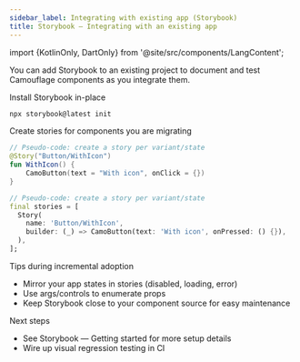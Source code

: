 ```yaml
---
sidebar_label: Integrating with existing app (Storybook)
title: Storybook — Integrating with an existing app
---
```


import {KotlinOnly, DartOnly} from '@site/src/components/LangContent';

You can add Storybook to an existing project to document and test Camouflage components as you integrate them.

Install Storybook in-place

```bash
npx storybook@latest init
```

Create stories for components you are migrating

<KotlinOnly>

```kotlin
// Pseudo-code: create a story per variant/state
@Story("Button/WithIcon")
fun WithIcon() {
    CamoButton(text = "With icon", onClick = {})
}
```

</KotlinOnly>

<DartOnly>

```dart
// Pseudo-code: create a story per variant/state
final stories = [
  Story(
    name: 'Button/WithIcon',
    builder: (_) => CamoButton(text: 'With icon', onPressed: () {}),
  ),
];
```

</DartOnly>

Tips during incremental adoption
- Mirror your app states in stories (disabled, loading, error)
- Use args/controls to enumerate props
- Keep Storybook close to your component source for easy maintenance

Next steps
- See Storybook — Getting started for more setup details
- Wire up visual regression testing in CI